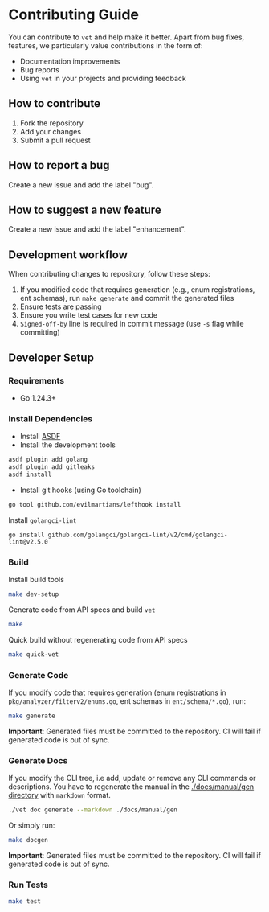 # Contributing Guide

You can contribute to `vet` and help make it better. Apart from bug fixes,
features, we particularly value contributions in the form of:

- Documentation improvements
- Bug reports
- Using `vet` in your projects and providing feedback

## How to contribute

1. Fork the repository
2. Add your changes
3. Submit a pull request

## How to report a bug

Create a new issue and add the label "bug".

## How to suggest a new feature

Create a new issue and add the label "enhancement".

## Development workflow

When contributing changes to repository, follow these steps:

1. If you modified code that requires generation (e.g., enum registrations, ent schemas), run `make generate` and commit the generated files
2. Ensure tests are passing
3. Ensure you write test cases for new code
4. `Signed-off-by` line is required in commit message (use `-s` flag while committing)

## Developer Setup

### Requirements

- Go 1.24.3+

### Install Dependencies

- Install [ASDF](https://asdf-vm.com/)
- Install the development tools

```bash
asdf plugin add golang
asdf plugin add gitleaks
asdf install
```

- Install git hooks (using Go toolchain)

```bash
go tool github.com/evilmartians/lefthook install
```

Install `golangci-lint`

```shell
go install github.com/golangci/golangci-lint/v2/cmd/golangci-lint@v2.5.0
```

### Build

Install build tools

```bash
make dev-setup
```

Generate code from API specs and build `vet`

```bash
make
```

Quick build without regenerating code from API specs

```bash
make quick-vet
```

### Generate Code

If you modify code that requires generation (enum registrations in `pkg/analyzer/filterv2/enums.go`, ent schemas in `ent/schema/*.go`), run:

```bash
make generate
```

**Important**: Generated files must be committed to the repository. CI will fail if generated code is out of sync.

### Generate Docs

If you modify the CLI tree, i.e add, update or remove any CLI commands or descriptions.
You have to regenerate the manual in the [./docs/manual/gen directory](./docs/manual/gen) with `markdown` format.

```bash
./vet doc generate --markdown ./docs/manual/gen
```

Or simply run:

```bash
make docgen
```

**Important**: Generated files must be committed to the repository. CI will fail if generated code is out of sync.

### Run Tests

```bash
make test
```
